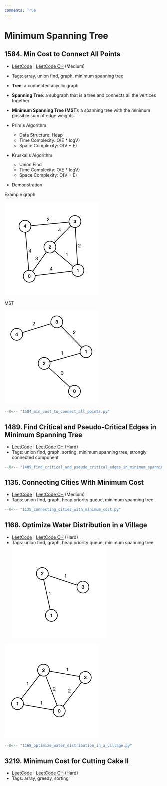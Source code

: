 ```yaml
---
comments: True
---
```


# Minimum Spanning Tree

## 1584. Min Cost to Connect All Points

-   [LeetCode](https://leetcode.com/problems/min-cost-to-connect-all-points/) | [LeetCode CH](https://leetcode.cn/problems/min-cost-to-connect-all-points/) (Medium)
-   Tags: array, union find, graph, minimum spanning tree
-   **Tree**: a connected acyclic graph
-   **Spanning Tree**: a subgraph that is a tree and connects all the vertices together
-   **Minimum Spanning Tree (MST)**: a spanning tree with the minimum possible sum of edge weights
-   Prim's Algorithm
    -   Data Structure: Heap
    -   Time Complexity: O(E \* logV)
    -   Space Complexity: O(V + E)
-   Kruskal's Algorithm

    -   Union Find
    -   Time Complexity: O(E \* logV)
    -   Space Complexity: O(V + E)

-   Demonstration

Example graph

![mst1](../assets/mst_1.png)

MST

![mst2](../assets/mst_2.png)

```python title="1584. Min Cost to Connect All Points"
--8<-- "1584_min_cost_to_connect_all_points.py"
```

## 1489. Find Critical and Pseudo-Critical Edges in Minimum Spanning Tree

-   [LeetCode](https://leetcode.com/problems/find-critical-and-pseudo-critical-edges-in-minimum-spanning-tree/) | [LeetCode CH](https://leetcode.cn/problems/find-critical-and-pseudo-critical-edges-in-minimum-spanning-tree/) (Hard)
-   Tags: union find, graph, sorting, minimum spanning tree, strongly connected component

```python title="1489. Find Critical and Pseudo-Critical Edges in Minimum Spanning Tree"
--8<-- "1489_find_critical_and_pseudo_critical_edges_in_minimum_spanning_tree.py"
```

## 1135. Connecting Cities With Minimum Cost

-   [LeetCode](https://leetcode.com/problems/connecting-cities-with-minimum-cost/) | [LeetCode CH](https://leetcode.cn/problems/connecting-cities-with-minimum-cost/) (Medium)
-   Tags: union find, graph, heap priority queue, minimum spanning tree

```python title="1135. Connecting Cities With Minimum Cost"
--8<-- "1135_connecting_cities_with_minimum_cost.py"
```

## 1168. Optimize Water Distribution in a Village

-   [LeetCode](https://leetcode.com/problems/optimize-water-distribution-in-a-village/) | [LeetCode CH](https://leetcode.cn/problems/optimize-water-distribution-in-a-village/) (Hard)
-   Tags: union find, graph, heap priority queue, minimum spanning tree
![1168_0](../assets/1168_0.png)

![1168_1](../assets/1168_1.png)

```python title="1168. Optimize Water Distribution in a Village"
--8<-- "1168_optimize_water_distribution_in_a_village.py"
```

## 3219. Minimum Cost for Cutting Cake II

-   [LeetCode](https://leetcode.com/problems/minimum-cost-for-cutting-cake-ii/) | [LeetCode CH](https://leetcode.cn/problems/minimum-cost-for-cutting-cake-ii/) (Hard)
-   Tags: array, greedy, sorting
